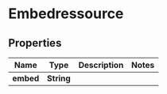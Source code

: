 

# Embedressource


## Properties

| Name | Type | Description | Notes |
|------------ | ------------- | ------------- | -------------|
|**embed** | **String** |  |  |



